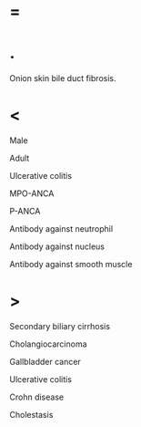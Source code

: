 # =

# .

Onion skin bile duct fibrosis.

# <

Male

Adult

Ulcerative colitis

MPO-ANCA

P-ANCA

Antibody against neutrophil

Antibody against nucleus

Antibody against smooth muscle

# >

Secondary biliary cirrhosis

Cholangiocarcinoma

Gallbladder cancer

Ulcerative colitis

Crohn disease

Cholestasis
